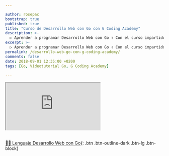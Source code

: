 ```yaml
---

author: rosepac
bootstrap: true
published: true
title: "Curso de Desarrollo Web con Go con G Coding Academy"
description: >-
  ▷ Aprender a programar Desarrollo Web con Go ✌️ Con el curso impartido por G Coding Academy
excerpt: >-
  ▷ Aprender a programar Desarrollo Web con Go ✌️ Con el curso impartido por G Coding Academy
permalink: /desarrollo-web-go-con-g-coding-academy/
comments: false
date: 2018-09-01 12:35:00 +0200
tags: [Go, Videotutorial Go, G Coding Academy]

---
```


<div class="embed-responsive embed-responsive-16by9">
  <iframe class="embed-responsive-item" src="https://www.youtube.com/embed/videoseries?list=PLl_hIu4u7P64sjDc4TlbUT050tWyqi6MG" allowfullscreen></iframe>
</div><br/>

[👨‍💻 Lenguaje Desarrollo Web con Go](/cursos-tecnologia/#c-c-c){: .btn .btn-outline-dark .btn-lg .btn-block}